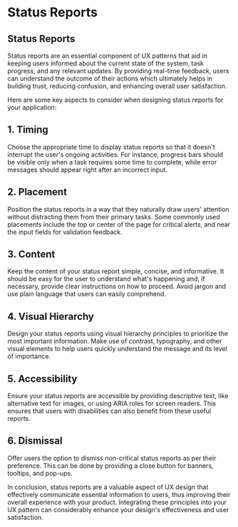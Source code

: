 # Status Reports

## Status Reports

Status reports are an essential component of UX patterns that aid in keeping users informed about the current state of the system, task progress, and any relevant updates. By providing real-time feedback, users can understand the outcome of their actions which ultimately helps in building trust, reducing confusion, and enhancing overall user satisfaction.

Here are some key aspects to consider when designing status reports for your application:

## 1. Timing

Choose the appropriate time to display status reports so that it doesn't interrupt the user's ongoing activities. For instance, progress bars should be visible only when a task requires some time to complete, while error messages should appear right after an incorrect input.

## 2. Placement

Position the status reports in a way that they naturally draw users' attention without distracting them from their primary tasks. Some commonly used placements include the top or center of the page for critical alerts, and near the input fields for validation feedback.

## 3. Content

Keep the content of your status report simple, concise, and informative. It should be easy for the user to understand what's happening and, if necessary, provide clear instructions on how to proceed. Avoid jargon and use plain language that users can easily comprehend.

## 4. Visual Hierarchy

Design your status reports using visual hierarchy principles to prioritize the most important information. Make use of contrast, typography, and other visual elements to help users quickly understand the message and its level of importance.

## 5. Accessibility

Ensure your status reports are accessible by providing descriptive text, like alternative text for images, or using ARIA roles for screen readers. This ensures that users with disabilities can also benefit from these useful reports.

## 6. Dismissal

Offer users the option to dismiss non-critical status reports as per their preference. This can be done by providing a close button for banners, tooltips, and pop-ups.

In conclusion, status reports are a valuable aspect of UX design that effectively communicate essential information to users, thus improving their overall experience with your product. Integrating these principles into your UX pattern can considerably enhance your design's effectiveness and user satisfaction.